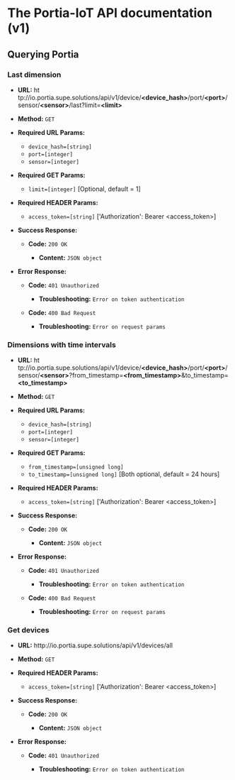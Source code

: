 The Portia-IoT API documentation (v1)
=====================================

## Querying Portia

### Last dimension

* **URL:** ht&#8203;tp://io.portia.supe.solutions/api/v1/device/**\<device_hash\>**/port/**\<port\>**/sensor/**\<sensor\>**/last?limit=**\<limit\>**

* **Method:** `GET`

* **Required URL Params:**
  * `device_hash=[string]`
  * `port=[integer]`
  * `sensor=[integer]`

* **Required GET Params:**
  * `limit=[integer]` [Optional, default = 1]

* **Required HEADER Params:**
  * `access_token=[string]` ['Authorization': Bearer \<access_token\>]

* **Success Response:**

  * **Code:** `200 OK`

    * **Content:** `JSON object`

* **Error Response:**

  * **Code:** `401 Unauthorized`

    * **Troubleshooting:** `Error on token authentication`

  * **Code:** `400 Bad Request`

    * **Troubleshooting:** `Error on request params`
<!--
* **Sample Call:**

  * **Javascript:**
    ```javascript
      // Access token to be sent for authentication
      let accessToken = "F894wrfDf344D-Q44fwr";

      // Ajax post request
      $.ajax({

        url: "http://io.portia.supe.solutions/api/v1/device/Bk4TFr2simTbj8vt3hww/port/1/sensor/1/last",
        type: "GET",
        dataType: "json",
        
        beforeSend: function(xhr) {
          xhr.setRequestHeader("Authorization", "Bearer " + accessToken);
        },

        success: function(response) {
          console.log(response);
        }

      });
    ```

    * **Return:** `[{"server_timestamp":1508434103038,"package_local_timestamp":1508434101,"package_device_hash":"Bk4TsimTbj8vt3hww","dimension_port_id":1,"dimension_sensor_id":1,"dimension_code":1,"dimension_value":24.7,"dimension_unity_code":1,"dimension_thing_code":1}]`

  * **Python:**
    ```python
      # Library for HTTP requests
      import requests

      # Sets URL
      url = "http://io.portia.supe.solutions/api/v1/device/Bk4TFr2simTbj8vt3hww/port/1/sensor/1/last"
      accessToken = "F894wrfDf344D-Q44fwr"

      # POST with JSON 
      response = requests.get(url, headers={"Authorization", "Bearer " + accessToken})

      # Response
      response.text
    ```

    * **Return:** `[{"server_timestamp":1508434103038,"package_local_timestamp":1508434101,"package_device_hash":"Bk4TsimTbj8vt3hww","dimension_port_id":1,"dimension_sensor_id":1,"dimension_code":1,"dimension_value":24.7,"dimension_unity_code":1,"dimension_thing_code":1}]`

  * **Java:**
    ```java
      StringBuilder result = new StringBuilder();

      URL url = new URL("http://io.portia.supe.solutions/api/v1/device/Bk4TsimTbj8vt3hww/port/1/sensor/1/dimension/1/last");

      HttpURLConnection conn = (HttpURLConnection) url.openConnection();
      conn.setRequestMethod("GET");

      BufferedReader rd = new BufferedReader(new InputStreamReader(conn.getInputStream()));

      String line;
      while ((line = rd.readLine()) != null) {
        result.append(line);
      }

      rd.close();

      return result.toString();
    ```

    * **Return:** `[{"server_timestamp":1508271656566,"package_local_timestamp":1508271655,"package_type_code":1,"package_username":"agrosensor","package_device_hash":"Bk4TsimTbj8vt3hww","dimension_port_id":2,"dimension_sensor_id":1,"dimension_code":1,"dimension_value":23.2,"dimension_value_string":null,"dimension_unity_code":1,"dimension_thing_code":1,"dimension_thing_local_id":-1}]`
-->

### Dimensions with time intervals

* **URL:** ht&#8203;tp://io.portia.supe.solutions/api/v1/device/**\<device_hash\>**/port/**\<port\>**/sensor/**\<sensor\>**?from_timestamp=**\<from_timestamp\>**&to_timestamp=**\<to_timestamp\>**

* **Method:** `GET`

* **Required URL Params:**
  * `device_hash=[string]`
  * `port=[integer]`
  * `sensor=[integer]`

* **Required GET Params:**
  * `from_timestamp=[unsigned long]`
  * `to_timestamp=[unsigned long]` [Both optional, default = 24 hours]

* **Required HEADER Params:**
  * `access_token=[string]` ['Authorization': Bearer \<access_token\>]

* **Success Response:**

  * **Code:** `200 OK`

    * **Content:** `JSON object`

* **Error Response:**

  * **Code:** `401 Unauthorized`

    * **Troubleshooting:** `Error on token authentication`

  * **Code:** `400 Bad Request`

    * **Troubleshooting:** `Error on request params`
<!--
* **Sample Call:**

  * **Javascript:**
    ```javascript
      // Access token to be sent for authentication
      let accessToken = "F894wrfDf344D-Q44fwr";

      // Setting the intervals for the last hour
      let toTimestamp = Date.now();
      let fromTimestamp = toTimestamp - hour;

      // Sets URL
      let url = "http://io.portia.supe.solutions/api/v1/device/Bk4TsimTbj8vt3hww/port/1/sensor/1?from_timestamp=" + fromTimestamp + "&?to_timestamp=" + toTimestamp;

      // Ajax post request
      $.ajax({

        url: url,
        type: "GET",
        dataType: "json",
        
        beforeSend: function(xhr) {
          xhr.setRequestHeader("Authorization", "Bearer " + accessToken);
        },

        success: function(response) {
          console.log(response);
        }

      });
    ```

    * **Return:** `[{"server_timestamp":1508434283522,"package_local_timestamp":1508434282000,"package_device_hash":"Bk4TsimTbj8vt3hww","dimension_port_id":1,"dimension_sensor_id":1,"dimension_code":1,"dimension_value":24.7,"dimension_unity_code":1,"dimension_thing_code":1},{"server_timestamp":1508434223402,"package_local_timestamp":1508434222000,"package_device_hash":"Bk4TsimTbj8vt3hww","dimension_port_id":1,"dimension_sensor_id":1,"dimension_code":1,"dimension_value":24.7,"dimension_unity_code":1,"dimension_thing_code":1},{"server_timestamp":1508434163294,"package_local_timestamp":1508434162000,"package_device_hash":"Bk4TsimTbj8vt3hww","dimension_port_id":1,"dimension_sensor_id":1,"dimension_code":1,"dimension_value":24.7,"dimension_unity_code":1,"dimension_thing_code":1},{"server_timestamp":1508434103038,"package_local_timestamp":1508434101000,"package_device_hash":"Bk4TsimTbj8vt3hww","dimension_port_id":1,"dimension_sensor_id":1,"dimension_code":1,"dimension_value":24.7,"dimension_unity_code":1,"dimension_thing_code":1},{"server_timestamp":1508434042957,"package_local_timestamp":1508434041000,"package_device_hash":"Bk4TsimTbj8vt3hww","dimension_port_id":1,"dimension_sensor_id":1,"dimension_code":1,"dimension_value":24.7,"dimension_unity_code":1,"dimension_thing_code":1}]`

  * **Python:**
    ```python
      # Library for HTTP requests
      import requests

      # Setting the intervals for the last hour
      toTimestamp = 1508330591;
      fromTimestamp = 1508330591;

      # Sets URL
      url = "http://io.portia.supe.solutions/api/v1/device/Bk4TsimTbj8vt3hww/port/1/sensor/1?from_timestamp=" + fromTimestamp + "&?to_timestamp=" + toTimestamp;
      accessToken = "F894wrfDf344D-Q44fwr"

      # POST with JSON 
      response = requests.get(url, headers={"Authorization", "Bearer " + accessToken})

      # Response
      response.text
    ```

    * **Return:** `[{"server_timestamp":1508434283522,"package_local_timestamp":1508434282000,"package_device_hash":"Bk4TsimTbj8vt3hww","dimension_port_id":1,"dimension_sensor_id":1,"dimension_code":1,"dimension_value":24.7,"dimension_unity_code":1,"dimension_thing_code":1},{"server_timestamp":1508434223402,"package_local_timestamp":1508434222000,"package_device_hash":"Bk4TsimTbj8vt3hww","dimension_port_id":1,"dimension_sensor_id":1,"dimension_code":1,"dimension_value":24.7,"dimension_unity_code":1,"dimension_thing_code":1}]`

  * **Java:**
    ```java
      StringBuilder result = new StringBuilder();

      URL url = new URL("http://io.portia.supe.solutions/api/v1/device/Bk4TsimTbj8vt3hww/port/1/sensor/1/dimension/1/from/1508330521/to/1508330591");

      HttpURLConnection conn = (HttpURLConnection) url.openConnection();
      conn.setRequestMethod("GET");

      BufferedReader rd = new BufferedReader(new InputStreamReader(conn.getInputStream()));

      String line;
      while ((line = rd.readLine()) != null) {
        result.append(line);
      }

      rd.close();

      return result.toString();
    ```

    * **Return:** `[{"server_timestamp":1508271656566,"package_local_timestamp":1508271655,"package_type_code":1,"package_username":"agrosensor","package_device_hash":"Bk4TsimTbj8vt3hww","dimension_port_id":2,"dimension_sensor_id":1,"dimension_code":1,"dimension_value":23.2,"dimension_value_string":null,"dimension_unity_code":1,"dimension_thing_code":1,"dimension_thing_local_id":-1}, {"server_timestamp":1508271656566,"package_local_timestamp":1508271655,"package_type_code":1,"package_username":"agrosensor","package_device_hash":"Bk4TsimTbj8vt3hww","dimension_port_id":2,"dimension_sensor_id":1,"dimension_code":1,"dimension_value":23.2,"dimension_value_string":null,"dimension_unity_code":1,"dimension_thing_code":1,"dimension_thing_local_id":-1}]`
-->

### Get devices

* **URL:** ht&#8203;tp://io.portia.supe.solutions/api/v1/devices/all

* **Method:** `GET`

* **Required HEADER Params:**
  * `access_token=[string]` ['Authorization': Bearer \<access_token\>]

* **Success Response:**

  * **Code:** `200 OK`

    * **Content:** `JSON object`

* **Error Response:**

  * **Code:** `401 Unauthorized`

    * **Troubleshooting:** `Error on token authentication`
<!--
* **Sample Call:**

  * **Javascript:**
    ```javascript
      // Access token to be sent for authentication
      let accessToken = "F894wrfDf344D-Q44fwr";

      // Ajax post request
      $.ajax({

        url: "http://io.portia.supe.solutions/api/v1/devices/all",
        type: "GET",
        dataType: "json",
        
        beforeSend: function(xhr) {
          xhr.setRequestHeader("Authorization", "Bearer " + accessToken);
        },

        success: function(response) {
          console.log(response);
        }

      });
    ```
    * **Return:** `["WR3432-24D22waew4", "R3wrwq32-24FwaeR4", "d3wrwq32r24Fwa566", "4333Arwq3wfw24Fwa"]`

  * **Python:**
    ```python
      # Library for HTTP requests
      import requests

      # Sets URL
      url = "http://io.portia.supe.solutions/api/v1/devices/all"
      accessToken = "F894wrfDf344D-Q44fwr"

      # POST with JSON 
      response = requests.get(url, headers={"Authorization", "Bearer " + accessToken})

      # Response
      response.text
    ```
    * **Return:** `["WR3432-24D22waew4", "R3wrwq32-24FwaeR4", "d3wrwq32r24Fwa566", "4333Arwq3wfw24Fwa"]`

  * **Java:**
    ```java
      StringBuilder result = new StringBuilder();

      URL url = new URL("http://io.portia.supe.solutions/api/v1/devices/all");

      HttpURLConnection conn = (HttpURLConnection) url.openConnection();
      conn.setRequestMethod("GET");

      BufferedReader rd = new BufferedReader(new InputStreamReader(conn.getInputStream()));

      String line;
      while ((line = rd.readLine()) != null) {
        result.append(line);
      }

      rd.close();

      return result.toString();
    ```
    * **Return:** `["WR3432-24D22waew4", "R3wrwq32-24FwaeR4", "d3wrwq32r24Fwa566", "4333Arwq3wfw24Fwa"]`
-->
<!-- ### List users devices/paths

* **URL:**  `http://io.portia.supe.solutions/api/v1/user/<username>/devices`

* **Method:**  `GET`

*  **Required POST Params:**

 * `text=[string]`
 * `similarity=[float]` [between 0 and 1]
 * `ontology=[ontologyID]` [see ontology IDs]
   

* **Success Response:**

  * **Code:** 200 <br />
  * **Content:** JSON object <br />

* **Error Responses:**

  * **Code:** `415 Unsupported Media Type` <br />
  * **Troubleshooting:** Check parameters


  * **Code:**  `404 NOT FOUND`  <br />
  * **Troubleshooting:**  Ontology ID not found

  * **Sample Call:**

  * **Code:** 
    ```javascript
      $.ajax({
        url: "http://ontomatch.lis.ic.unicamp.br/api/rest/resource",
        dataType: "json",
        type : "POST",
        data: { text: "chest pain", similariy: 0.8, ontology:"hfo" },
        success : function(r) {
          console.log(r);
        }
      });
    ```

    * **Return:**  `{"uri":"http://bmi.utah.edu/ontologies/hfontology/C0008031","label":"Chest Pain","similarity":1.0}`

### Based on a given similarity threshold (/api/rest/resources)


* **URL:**    `/api/rest/resource`

* **Method:**  `POST`
  
*  **Required POST Params:**

   * `text=[string]`
   * `n=[float]` [the service will return the **n** most similar entities]
   * `ontology=[ontologyID]` [see ontology IDs]
     

* **Success Response:**

  * **Code:** 200 <br />
  * **Content:** JSON array <br />

 
* **Error Responses:**

  * **Code:** `415 Unsupported Media Type` <br />
    **Troubleshooting:** Check parameters


  * **Code:**  `404 NOT FOUND`  <br />
    **Troubleshooting:**  Ontology ID not found

* **Sample Call:**
  
    * **Code:** 
  ```javascript
    $.ajax({
      url: "http://ontomatch.lis.ic.unicamp.br/api/rest/resources",
      dataType: "json",
      type : "POST",
      data: { text: "chest pain", n: 5, ontology:"hfo" },
      success : function(r) {
        console.log(r);
      }
    });
  ```

    * **Return:**  

    ```json
    [
    {"uri":"http://bmi.utah.edu/ontologies/hfontology/C0008031","label":"Chest Pain","similarity":1.0},
    {"uri":"http://bmi.utah.edu/ontologies/hfontology/C0030193","label":"Pain","similarity":0.7071067690849304},
    {"uri":"http://bmi.utah.edu/ontologies/hfontology/C0000737","label":"Abdominal Pain","similarity":0.5}
    ]
    ``` 
-->